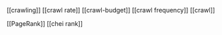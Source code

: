 [[crawling]]
[[crawl rate]]
[[crawl-budget]]
[[crawl frequency]]
[[crawl]]

[[PageRank]]
[[chei rank]]